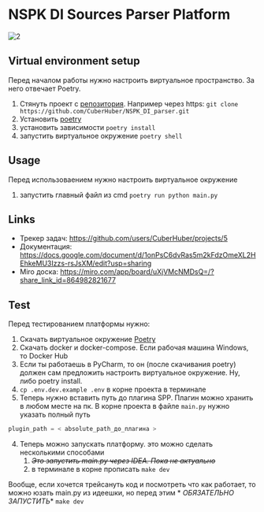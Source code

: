 # NSPK DI Sources Parser Platform

![2](https://github.com/CuberHuber/NSPK-DI-Sources-Parser-Platform/assets/34835155/e4328b34-67f6-4427-8629-355c72af04e2)

## Virtual environment setup

Перед началом работы нужно настроить виртуальное пространство. За него отвечает Poetry.

1. Стянуть проект с [репозитория](https://github.com/CuberHuber/NSPK_DI_parser). Например через
   https: `git clone https://github.com/CuberHuber/NSPK_DI_parser.git`
2. Установить [poetry](https://python-poetry.org/docs/#installation)
3. установить зависимости `poetry install`
4. запустить виртуальное окружение `poetry shell`

## Usage

Перед использоваением нужно настроить виртуальное окружение

1. запустить главный файл из cmd `poetry run python main.py`

## Links

- Трекер задач: https://github.com/users/CuberHuber/projects/5
- Документация: https://docs.google.com/document/d/1onPsC6dvRas5m2kFdzOmeXL2HEhkeMU3Izzs-rsJsXM/edit?usp=sharing
- Miro доска:   https://miro.com/app/board/uXjVMcNMDsQ=/?share_link_id=864982821677

## Test

Перед тестированием платформы нужно:

1. Скачать виртуальное окружение [Poetry](https://python-poetry.org/)
2. Скачать docker и docker-compose. Если рабочая машина Windows, то Docker Hub
3. Если ты работаешь в PyCharm, то он (после скачивания poetry) должен сам предложить настроить виртуальное окружение.
   Ну, либо poetry install.
3. `cp .env.dev.example .env` в корне проекта в терминале
4. Теперь нужно вставить путь до плагина SPP. Плагин можно хранить в любом месте на пк. В корне проекта в
   файле `main.py` нужно указать полный путь

```python
plugin_path = < absolute_path_до_плагина >
```

4. Теперь можно запускать платформу. это можно сделать несколькими способами
    1. ~~_Это запустить main.py через IDEA. Пока не актуально_~~
    2. в терминале в корне прописать `make dev`

Вообще, если хочется трейсануть код и посмотреть что как работает, то можно юзать main.py из идеешки, но перед этим *
*ОБЯЗАТЕЛЬНО ЗАПУСТИТЬ** `make dev`